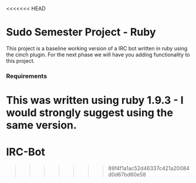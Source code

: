 <<<<<<< HEAD
# Sudo Semester Project - Ruby

This project is a baseline working version of a IRC bot written in ruby using the cinch plugin.  For the next
phase we will have you adding functionality to this project.


### Requirements
This was written using ruby 1.9.3 - I would strongly suggest using the same version.
=======
IRC-Bot
=======
>>>>>>> 89f4f1a1ac52d46337c421a20084d0d67bd60e58
